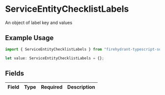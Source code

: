 # ServiceEntityChecklistLabels

An object of label key and values

## Example Usage

```typescript
import { ServiceEntityChecklistLabels } from "firehydrant-typescript-sdk/models/components";

let value: ServiceEntityChecklistLabels = {};
```

## Fields

| Field       | Type        | Required    | Description |
| ----------- | ----------- | ----------- | ----------- |